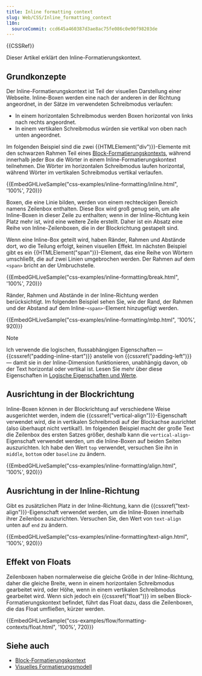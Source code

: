 ```yaml
---
title: Inline formatting context
slug: Web/CSS/Inline_formatting_context
l10n:
  sourceCommit: ccd645a460387d3ae8ac75fe086c0e90f98203de
---
```


{{CSSRef}}

Dieser Artikel erklärt den Inline-Formatierungskontext.

## Grundkonzepte

Der Inline-Formatierungskontext ist Teil der visuellen Darstellung einer Webseite. Inline-Boxen werden eine nach der anderen in der Richtung angeordnet, in der Sätze im verwendeten Schreibmodus verlaufen:

- In einem horizontalen Schreibmodus werden Boxen horizontal von links nach rechts angeordnet.
- In einem vertikalen Schreibmodus würden sie vertikal von oben nach unten angeordnet.

Im folgenden Beispiel sind die zwei {{HTMLElement("div")}}-Elemente mit den schwarzen Rahmen Teil eines [Block-Formatierungskontexts](/de/docs/Web/CSS/CSS_display/Block_formatting_context), während innerhalb jeder Box die Wörter in einem Inline-Formatierungskontext teilnehmen. Die Wörter im horizontalen Schreibmodus laufen horizontal, während Wörter im vertikalen Schreibmodus vertikal verlaufen.

{{EmbedGHLiveSample("css-examples/inline-formatting/inline.html", '100%', 720)}}

Boxen, die eine Linie bilden, werden von einem rechteckigen Bereich namens Zeilenbox enthalten. Diese Box wird groß genug sein, um alle Inline-Boxen in dieser Zeile zu enthalten; wenn in der Inline-Richtung kein Platz mehr ist, wird eine weitere Zeile erstellt. Daher ist ein Absatz eine Reihe von Inline-Zeilenboxen, die in der Blockrichtung gestapelt sind.

Wenn eine Inline-Box geteilt wird, haben Ränder, Rahmen und Abstände dort, wo die Teilung erfolgt, keinen visuellen Effekt. Im nächsten Beispiel gibt es ein {{HTMLElement("span")}}-Element, das eine Reihe von Wörtern umschließt, die auf zwei Linien umgebrochen werden. Der Rahmen auf dem `<span>` bricht an der Umbruchstelle.

{{EmbedGHLiveSample("css-examples/inline-formatting/break.html", '100%', 720)}}

Ränder, Rahmen und Abstände in der Inline-Richtung werden berücksichtigt. Im folgenden Beispiel sehen Sie, wie der Rand, der Rahmen und der Abstand auf dem Inline-`<span>`-Element hinzugefügt werden.

{{EmbedGHLiveSample("css-examples/inline-formatting/mbp.html", '100%', 920)}}

> [!NOTE]
> Ich verwende die logischen, flussabhängigen Eigenschaften — {{cssxref("padding-inline-start")}} anstelle von {{cssxref("padding-left")}} — damit sie in der Inline-Dimension funktionieren, unabhängig davon, ob der Text horizontal oder vertikal ist. Lesen Sie mehr über diese Eigenschaften in [Logische Eigenschaften und Werte](/de/docs/Web/CSS/CSS_logical_properties_and_values).

## Ausrichtung in der Blockrichtung

Inline-Boxen können in der Blockrichtung auf verschiedene Weise ausgerichtet werden, indem die {{cssxref("vertical-align")}}-Eigenschaft verwendet wird, die in vertikalen Schreibmodi auf der Blockachse ausrichtet (also überhaupt nicht vertikal!). Im folgenden Beispiel macht der große Text die Zeilenbox des ersten Satzes größer, deshalb kann die `vertical-align`-Eigenschaft verwendet werden, um die Inline-Boxen auf beiden Seiten auszurichten. Ich habe den Wert `top` verwendet, versuchen Sie ihn in `middle`, `bottom` oder `baseline` zu ändern.

{{EmbedGHLiveSample("css-examples/inline-formatting/align.html", '100%', 920)}}

## Ausrichtung in der Inline-Richtung

Gibt es zusätzlichen Platz in der Inline-Richtung, kann die {{cssxref("text-align")}}-Eigenschaft verwendet werden, um die Inline-Boxen innerhalb ihrer Zeilenbox auszurichten. Versuchen Sie, den Wert von `text-align` unten auf `end` zu ändern.

{{EmbedGHLiveSample("css-examples/inline-formatting/text-align.html", '100%', 920)}}

## Effekt von Floats

Zeilenboxen haben normalerweise die gleiche Größe in der Inline-Richtung, daher die gleiche Breite, wenn in einem horizontalen Schreibmodus gearbeitet wird, oder Höhe, wenn in einem vertikalen Schreibmodus gearbeitet wird. Wenn sich jedoch ein {{cssxref("float")}} im selben Block-Formatierungskontext befindet, führt das Float dazu, dass die Zeilenboxen, die das Float umfließen, kürzer werden.

{{EmbedGHLiveSample("css-examples/flow/formatting-contexts/float.html", '100%', 720)}}

## Siehe auch

- [Block-Formatierungskontext](/de/docs/Web/CSS/CSS_display/Block_formatting_context)
- [Visuelles Formatierungsmodell](/de/docs/Web/CSS/Visual_formatting_model)
